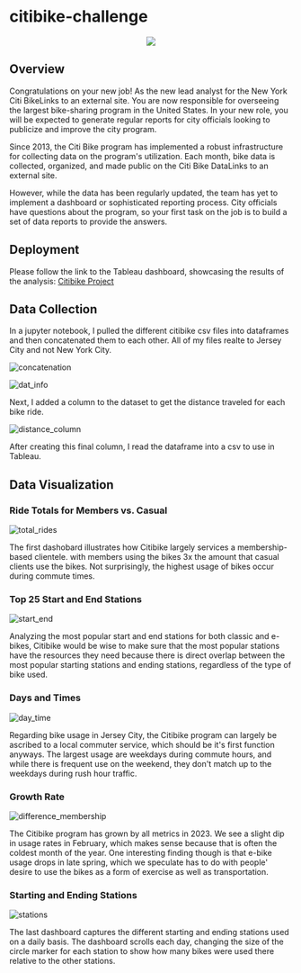# citibike-challenge

<p align="center">
  <img src="./Images/citi_bike_image.png"/>
</p>

## Overview

Congratulations on your new job! As the new lead analyst for the New York Citi BikeLinks to an external site. You are now responsible for overseeing the largest bike-sharing program in the United States. In your new role, you will be expected to generate regular reports for city officials looking to publicize and improve the city program.

Since 2013, the Citi Bike program has implemented a robust infrastructure for collecting data on the program's utilization. Each month, bike data is collected, organized, and made public on the Citi Bike DataLinks to an external site.

However, while the data has been regularly updated, the team has yet to implement a dashboard or sophisticated reporting process. City officials have questions about the program, so your first task on the job is to build a set of data reports to provide the answers.

## Deployment

Please follow the link to the Tableau dashboard, showcasing the results of the analysis:
[Citibike Project](https://public.tableau.com/authoring/CitiBikeProject_16886889089780/Story1#1)

## Data Collection

In a jupyter notebook, I pulled the different citibike csv files into dataframes and then concatenated them to each other. All of my files realte to Jersey City and not New York City.

![concatenation](./Images/concatenation.png "concatentaion of datasets")

![dat_info](./Images/dataset_info.png "Dataset info")

Next, I added a column to the dataset to get the distance traveled for each bike ride.

![distance_column](./Images/distance_column.png "diatnce column")

After creating this final column, I read the dataframe into a csv to use in Tableau.

## Data Visualization

### Ride Totals for Members vs. Casual

![total_rides](./Images/ride_numbers.png)

The first dashobard illustrates how Citibike largely services a membership-based clientele. with members using the bikes 3x the amount that casual clients use the bikes. Not surprisingly, the highest usage of bikes occur during commute times.

### Top 25 Start and End Stations

![start_end](./Images/start_end.png)

Analyzing the most popular start and end stations for both classic and e-bikes, Citibike would be wise to make sure that the most popular stations have the resources they need because there is direct overlap between the most popular starting stations and ending stations, regardless of the type of bike used.

### Days and Times

![day_time](./Images/day_time.png)

Regarding bike usage in Jersey City, the Citibike program can largely be ascribed to a local commuter service, which should be it's first function anyways. The largest usage are weekdays during commute hours, and while there is frequent use on the weekend, they don't match up to the weekdays during rush hour traffic.

### Growth Rate

![difference_membership](./Images/difference_membership.png)

The Citibike program has grown by all metrics in 2023. We see a slight dip in usage rates in February, which makes sense because that is often the coldest month of the year. One interesting finding though is that e-bike usage drops in late spring, which we speculate has to do with people' desire to use the bikes as a form of exercise as well as transportation.

### Starting and Ending Stations

![stations](./Images/stations.png)

The last dashboard captures the different starting and ending stations used on a daily basis. The dashboard scrolls each day, changing the size of the circle marker for each station to show how many bikes were used there relative to the other stations.








